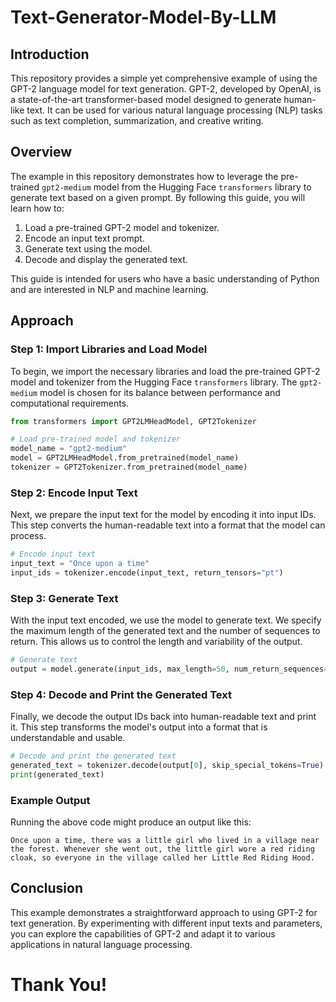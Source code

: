 # Text-Generator-Model-By-LLM

## Introduction

This repository provides a simple yet comprehensive example of using the GPT-2 language model for text generation. GPT-2, developed by OpenAI, is a state-of-the-art transformer-based model designed to generate human-like text. It can be used for various natural language processing (NLP) tasks such as text completion, summarization, and creative writing.

## Overview

The example in this repository demonstrates how to leverage the pre-trained `gpt2-medium` model from the Hugging Face `transformers` library to generate text based on a given prompt. By following this guide, you will learn how to:

1. Load a pre-trained GPT-2 model and tokenizer.
2. Encode an input text prompt.
3. Generate text using the model.
4. Decode and display the generated text.

This guide is intended for users who have a basic understanding of Python and are interested in NLP and machine learning.

## Approach

### Step 1: Import Libraries and Load Model

To begin, we import the necessary libraries and load the pre-trained GPT-2 model and tokenizer from the Hugging Face `transformers` library. The `gpt2-medium` model is chosen for its balance between performance and computational requirements.

```python
from transformers import GPT2LMHeadModel, GPT2Tokenizer

# Load pre-trained model and tokenizer
model_name = "gpt2-medium"
model = GPT2LMHeadModel.from_pretrained(model_name)
tokenizer = GPT2Tokenizer.from_pretrained(model_name)
```

### Step 2: Encode Input Text

Next, we prepare the input text for the model by encoding it into input IDs. This step converts the human-readable text into a format that the model can process.

```python
# Encode input text
input_text = "Once upon a time"
input_ids = tokenizer.encode(input_text, return_tensors="pt")
```

### Step 3: Generate Text

With the input text encoded, we use the model to generate text. We specify the maximum length of the generated text and the number of sequences to return. This allows us to control the length and variability of the output.

```python
# Generate text
output = model.generate(input_ids, max_length=50, num_return_sequences=1)
```

### Step 4: Decode and Print the Generated Text

Finally, we decode the output IDs back into human-readable text and print it. This step transforms the model's output into a format that is understandable and usable.

```python
# Decode and print the generated text
generated_text = tokenizer.decode(output[0], skip_special_tokens=True)
print(generated_text)
```

### Example Output

Running the above code might produce an output like this:

```
Once upon a time, there was a little girl who lived in a village near the forest. Whenever she went out, the little girl wore a red riding cloak, so everyone in the village called her Little Red Riding Hood.
```

## Conclusion

This example demonstrates a straightforward approach to using GPT-2 for text generation. By experimenting with different input texts and parameters, you can explore the capabilities of GPT-2 and adapt it to various applications in natural language processing.

# Thank You!
